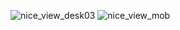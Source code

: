 ![nice_view_desk03](https://github.com/ambientmoxie/nice_view_vitejs/assets/87242351/f35bdda7-a1a4-46eb-9e48-2c317c21d36e)
![nice_view_mob](https://github.com/ambientmoxie/nice_view_vitejs/assets/87242351/173e2747-057a-4e99-a256-ecb6cc751f8a)

